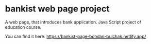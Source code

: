 # bankist web page project

A web page, that introduces bank application. Java Script project of education course.

You can find it here:
https://bankist-page-bohdan-bulchak.netlify.app/
